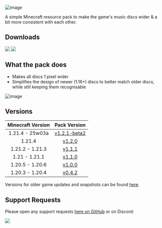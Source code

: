 ![image](https://i.imgur.com/yRChQBP.png)

A simple Minecraft resource pack to make the game's music discs wider & a bit more consistent with each other.

## Downloads

[![](https://img.shields.io/modrinth/dt/PQnL4SAX?label=Modrinth&style=for-the-badge&color=00AF5C&logo=modrinth)](https://modrinth.com/resourcepack/classics-disc-tweaks)
[![](https://img.shields.io/github/downloads/Classic36-Media/Classics-Disc-Tweaks/total?label=GitHub&style=for-the-badge&color=181717&logo=github)](https://github.com/Classic36-Media/Classics-Disc-Tweaks/releases)

## What the pack does

* Makes all discs 1 pixel wider
* Simplifies the design of newer (1.16+) discs to better match older discs, while still keeping them recognisable

![image](https://i.imgur.com/AIU7oVB.gif)

## Versions

| Minecraft Version | Pack Version |
| :--: | :--: |
| 1.21.4 - 25w03a |  [v1.2.1-beta2](https://github.com/Classic36-Media/Classics-Disc-Tweaks/releases/tag/v1.2.1-beta2) |
| 1.21.4 |  [v1.2.0](https://github.com/Classic36-Media/Classics-Disc-Tweaks/releases/tag/v1.2.0) |
| 1.21.2 - 1.21.3 |  [v1.1.1](https://github.com/Classic36-Media/Classics-Disc-Tweaks/releases/tag/v1.1.1) |
| 1.21 - 1.21.1 |  [v1.1.0](https://github.com/Classic36-Media/Classics-Disc-Tweaks/releases/tag/v1.1.0) |
| 1.20.5 - 1.20.6 |  [v1.0.0](https://github.com/Classic36-Media/Classics-Disc-Tweaks/releases/tag/v1.0.0) |
| 1.20.3 - 1.20.4 |  [v0.4.2](https://github.com/Classic36-Media/Classics-Disc-Tweaks/releases/tag/v0.4.2) |

Versions for older game updates and snapshots can be found [here](https://github.com/Classic36-Media/Classics-Disc-Tweaks/wiki/Versions).

## Support Requests
Please open any support requests [here on GitHub](https://github.com/Classic36-Media/Classics-Disc-Tweaks/issues/new/choose) or on Discord:

[![](https://img.shields.io/discord/1107084025442607206?label=Discord&style=for-the-badge&color=5865F2&logo=discord)](https://discord.gg/vZJSDjPcmu)
